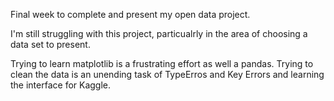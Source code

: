 Final week to complete and present my open data project.

I'm still struggling with this project, particualrly in the area of choosing a data set to present.

Trying to learn matplotlib is a frustrating effort as well a pandas.
Trying to clean the data is an unending task of TypeErros and Key Errors and learning the interface for Kaggle.
